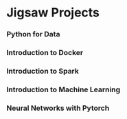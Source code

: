 # Jigsaw Projects

### Python for Data

### Introduction to Docker

### Introduction to Spark

### Introduction to Machine Learning

### Neural Networks with Pytorch


